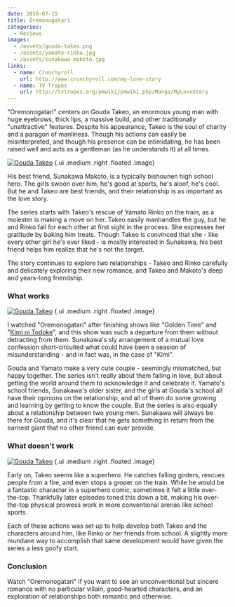 ```yaml
---
date: 2016-07-15
title: Oremonogatari
categories:
  - Reviews
images:
  - /assets/gouda-takeo.png
  - /assets/yamato-rinko.jpg
  - /assets/sunakawa-makoto.jpg
links:
  - name: Crunchyroll
    url: http://www.crunchyroll.com/my-love-story
  - name: TV Tropes
    url: http://tvtropes.org/pmwiki/pmwiki.php/Manga/MyLoveStory
---
```


"Oremonogatari" centers on Gouda Takeo, an enormous young man with huge eyebrows, thick lips, a massive build,
and other traditionally "unattractive" features.
Despite his appearance, Takeo is the soul of charity and a paragon of manliness.
Though his actions can easily be misinterpreted, and though his presence can be intimidating,
he has been raised well and acts as a gentleman (as he understands it) at all times.

<!-- more -->

[![Gouda Takeo](/assets/review/gouda-takeo.png)](/assets/review/gouda-takeo-full.png) {.ui .medium .right .floated .image}

His best friend, Sunakawa Makoto, is a typically bishounen high school hero.
The girls swoon over him, he's good at sports, he's aloof, he's cool.
But he and Takeo are best friends, and their relationship is as important as the love story.

The series starts with Takeo's rescue of Yamato Rinko on the train,
as a molester is making a move on her.
Takeo easily manhandles the guy, but he and Rinko fall for each other at first sight in the process.
She expresses her gratitude by baking him treats.
Though Takeo is convinced that she - like every other girl he's ever liked - is mostly interested in Sunakawa,
his best friend helps him realize that he's not the target.

The story continues to explore two relationships - Takeo and Rinko carefully
and delicately exploring their new romance, and Takeo and Makoto's deep and
years-long friendship.

### What works

[![Gouda Takeo](/assets/review/yamato-rinko.jpg)](/assets/review/yamato-rinko-full.jpg) {.ui .medium .right .floated .image}

I watched "Oremonogatari" after finishing shows like "Golden Time" and "[Kimi ni Todoke]",
and this show was such a departure from them without detracting from them.
Sunakawa's sly arrangement of a mutual love confession short-circuited what could have been
a seasion of misunderstanding - and in fact was, in the case of "Kimi".

Gouda and Yamato make a very cute couple - seemingly mismatched, but happy together.
The series isn't really about them falling in love, but about getting the world around
them to acknowledge it and celebrate it.
Yamato's school friends, Sunakawa's older sister, and the girls at Gouda's school
all have their opinions on the relationship, and all of them do some growing and learning
by getting to know the couple.
But the series is also equally about a relationship between two young men.
Sunakawa will always be there for Gouda, and it's clear that he gets something in return
from the earnest giant that no other friend can ever provide.

### What doesn't work

[![Gouda Takeo](/assets/review/sunakawa-makoto.jpg)](/assets/review/sunakawa-makoto-full.jpg) {.ui .medium .right .floated .image}

Early on, Takeo seems like a superhero. He catches falling girders, rescues people from
a fire, and even stops a groper on the train. While he would be a fantastic character in
a superhero comic, sometimes it felt a little over-the-top. Thankfully later episodes
toned this down a bit, making his over-the-top physical prowess work in more conventional
arenas like school sports.

Each of these actions was set up to help develop both Takeo and the characters around him,
like Rinko or her friends from school. A slightly more mundane way to accomplish that same
development would have given the series a less goofy start.

### Conclusion

Watch "Oremonogatari" if you want to see an unconventional but sincere romance with
no particular villain, good-hearted characters, and an exploration of relationships
both romantic and otherwise.

[Kimi ni Todoke]: /2016/07/15/review/kimi-ni-todoke/
